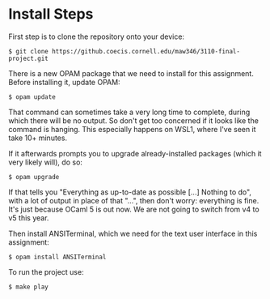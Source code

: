 # Install Steps

First step is to clone the repository onto your device:

`$ git clone https://github.coecis.cornell.edu/maw346/3110-final-project.git`

There is a new OPAM package that we need to install for this assignment. Before installing it, update OPAM:

`$ opam update`

That command can sometimes take a very long time to complete, during which there will be no output. So don't get too concerned if it looks like the command is hanging. This especially happens on WSL1, where I've seen it take 10+ minutes.

If it afterwards prompts you to upgrade already-installed packages (which it very likely will), do so:

`$ opam upgrade`

If that tells you "Everything as up-to-date as possible [...] Nothing to do", with a lot of output in place of that "...", then don't worry: everything is fine. It's just because OCaml 5 is out now. We are not going to switch from v4 to v5 this year.

Then install ANSITerminal, which we need for the text user interface in this assignment:

`$ opam install ANSITerminal`

To run the project use:

`$ make play`